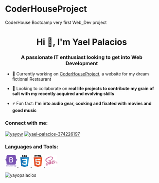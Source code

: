 # CoderHouseProject
CoderHouse Bootcamp very first Web_Dev project

<h1 align="center">Hi 👋, I'm Yael Palacios</h1>
<h3 align="center">A passionate IT enthusiast looking to get into Web Development</h3>

- 🔭 Currently working on [CoderHouseProject](https://coderhouse-project.vercel.app/), a website for my dream fictional Restaurant

- 👯 Looking to collaborate on **real life projects to contribute my grain of salt with my recently acquired and evolving skills**

- ⚡ Fun fact: **I'm into audio gear, cooking and fixated with movies and good music**

<h3 align="left">Connect with me:</h3>
<p align="left">
<a href="https://codepen.io/yayow" target="blank"><img align="center" src="https://raw.githubusercontent.com/rahuldkjain/github-profile-readme-generator/master/src/images/icons/Social/codepen.svg" alt="yayow" height="30" width="40" /></a>
<a href="https://linkedin.com/in/yael-palacios-374226197" target="blank"><img align="center" src="https://raw.githubusercontent.com/rahuldkjain/github-profile-readme-generator/master/src/images/icons/Social/linked-in-alt.svg" alt="yael-palacios-374226197" height="30" width="40" /></a>
</p>

<h3 align="left">Languages and Tools:</h3>
<p align="left"> <a href="https://getbootstrap.com" target="_blank" rel="noreferrer"> <img src="https://raw.githubusercontent.com/devicons/devicon/master/icons/bootstrap/bootstrap-plain-wordmark.svg" alt="bootstrap" width="40" height="40"/> </a> <a href="https://www.w3schools.com/css/" target="_blank" rel="noreferrer"> <img src="https://raw.githubusercontent.com/devicons/devicon/master/icons/css3/css3-original-wordmark.svg" alt="css3" width="40" height="40"/> </a> <a href="https://www.w3.org/html/" target="_blank" rel="noreferrer"> <img src="https://raw.githubusercontent.com/devicons/devicon/master/icons/html5/html5-original-wordmark.svg" alt="html5" width="40" height="40"/> </a> <a href="https://sass-lang.com" target="_blank" rel="noreferrer"> <img src="https://raw.githubusercontent.com/devicons/devicon/master/icons/sass/sass-original.svg" alt="sass" width="40" height="40"/> </a> </p>

<p><img align="center" src="https://github-readme-stats.vercel.app/api/top-langs?username=yayopalacios&show_icons=true&locale=en&layout=compact" alt="yayopalacios" /></p>




